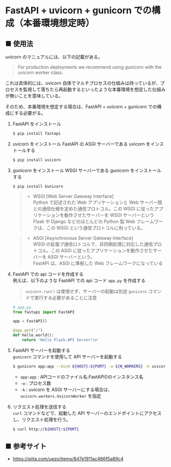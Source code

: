 # FastAPI + uvicorn + gunicorn での構成（本番環境想定時）

## ■ 使用法
    
uvicorn のマニュアルには、以下の記載がある。

> For production deployments we recommend using gunicorn with the uvicorn worker class.

これは具体的には、uvicorn 自体でマルチプロセスの仕組みは持っているが、プロセスを監視して落ちたら再起動するといったような本番環境を想定した仕組みが無いことを意味している。

そのため、本番環境を想定する場合は、FastAPI + uvicorn + gunicorn での構成にする必要がる。

1. FastAPI をインストール
    ```sh
    $ pip install fastapi
    ```

1. uvicorn をインストール
    FastAPI の ASGI サーバーである uvicorn をインストールする
    ```sh
    $ pip install uvicorn
    ```

1. gunicorn をインストール
    WSGI サーバーである gunicorn をインストールする
    ```sh
    $ pip install Gunicorn
    ```

    > - WSGI [Web Server Gateway Interface]<br>
    >   Python で記述された Web アプリケーションと Web サーバー間との通信仕様を定めた通信プロトコル。この WSGI に従ったアプリケーションを動作させたサーバーを WSGI サーバーという<br>
    >   Flask や Django などのほとんどの Python 製 Web フレームワークは、この WSGI という通信プロトコルに則っている。<br>

    > - ASGI [Asynchronous Server Gateway Interface]<br>
    >    WSGI の拡張プ通信ロトコルで、非同期処理に対応した通信プロトコル。この ASGI に従ったアプリケーションを動作させたサーバーを ASGI サーバーという。<br>
    >    FastAPI は、ASGI に準拠した Web フレームワークになっている

1. FastAPI での api コードを作成する<br>
    例えば、以下のような FastAPI での api コード `app.py` を作成する

    > `uvicorn.run()` は使用せず、サーバーの起動は別途 `gunicorn` コマンドで実行する必要があることに注意

    ```python
    # app.py
    from fastapi import FastAPI

    app = FastAPI()

    @app.get("/")
    def hello_world():
        return 'Hello Flask-API Server!\n'
    ```

1. FastAPI サーバーを起動する<br>
    `gunicorn` コマンドを使用して API サーバーを起動する
    ```sh
    $ gunicorn app:app --bind ${HOST}:${PORT} -w ${N_WORKERS} -k uvicorn.workers.UvicornWorker --reload
    ```
    - `app:app` : APIコードのファイル名:FastAPI()のインスタンス名
    - `-w` : プロセス数
    - `-k` : uvicorn を ASGI サーバーにする場合は、`uvicorn.workers.UvicornWorker` を指定

1. リクエスト処理を送信する<br>
    `curl` コマンドなどで、起動した API サーバーのエンドポイントにアクセスし、リクエスト処理を行う。    
    ```sh
    $ curl http://${HOST}:${PORT}
    ```


## ■ 参考サイト

- https://qiita.com/uezo/items/847e1911ac486f5a89c4